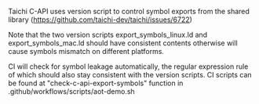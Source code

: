 Taichi C-API uses version script to control symbol exports from the shared library (https://github.com/taichi-dev/taichi/issues/6722)

Note that the two version scripts export_symbols_linux.ld and export_symbols_mac.ld should have consistent contents otherwise will cause symbols mismatch on different platforms.

CI will check for symbol leakage automatically, the regular expression rule of which should also stay consistent with the version scripts. CI scripts can be found at "check-c-api-export-symbols" function in .github/workflows/scripts/aot-demo.sh
